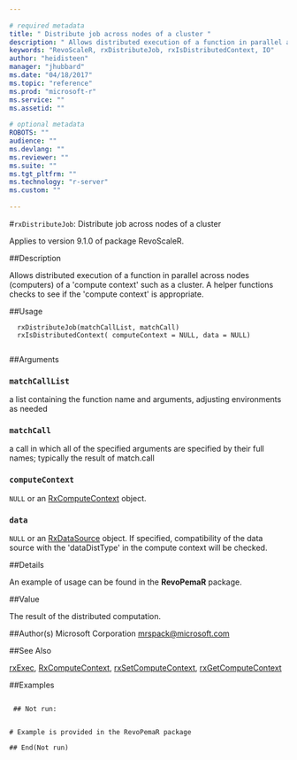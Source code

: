 ```yaml
--- 
 
# required metadata 
title: " Distribute job across nodes of a cluster " 
description: " Allows distributed execution of a function in parallel across nodes (computers)  of a 'compute context' such as a cluster. A helper functions checks to see if the 'compute context' is appropriate. " 
keywords: "RevoScaleR, rxDistributeJob, rxIsDistributedContext, IO" 
author: "heidisteen" 
manager: "jhubbard" 
ms.date: "04/18/2017" 
ms.topic: "reference" 
ms.prod: "microsoft-r" 
ms.service: "" 
ms.assetid: "" 
 
# optional metadata 
ROBOTS: "" 
audience: "" 
ms.devlang: "" 
ms.reviewer: "" 
ms.suite: "" 
ms.tgt_pltfrm: "" 
ms.technology: "r-server" 
ms.custom: "" 
 
--- 
```

 
 
 
 #`rxDistributeJob`:  Distribute job across nodes of a cluster 

 Applies to version 9.1.0 of package RevoScaleR.
 
 ##Description
 
Allows distributed execution of a function in parallel across nodes (computers) 
of a 'compute context' such as a cluster. A helper functions checks to see
if the 'compute context' is appropriate.
 
 
 
 ##Usage

```   
  rxDistributeJob(matchCallList, matchCall)
  rxIsDistributedContext( computeContext = NULL, data = NULL)
 
```
 
 
 ##Arguments

   
  
 ### `matchCallList`
  a list containing the function name and arguments, adjusting environments as needed 
  
  
  
 ### `matchCall`
  a call in which all of the specified arguments are specified by their full names;  typically the result of match.call 
  
  
  
 ### `computeContext`
 `NULL` or an [RxComputeContext](RxComputeContext.md) object. 
  
  
  
 ### `data`
 `NULL` or an [RxDataSource](RxDataSource.md) object.  If specified, compatibility of the data source with the 'dataDistType' in the compute context will be checked. 
  
  
 
 
 
 ##Details
 
An example of usage can be found in the **RevoPemaR** package.
 
 
 
 ##Value
 
The result of the distributed computation.
 
 ##Author(s)
 Microsoft Corporation [mrspack@microsoft.com](mrspack@microsoft.com)
 
 
 
 ##See Also
 
[rxExec](rxExec.md),
[RxComputeContext](RxComputeContext.md),
[rxSetComputeContext](rxSetComputeContext.md),
[rxGetComputeContext](rxSetComputeContext.md)
   
 ##Examples

 ```
   
  ## Not run:
 

# Example is provided in the RevoPemaR package

 ## End(Not run) 
  
 
```
 
 
